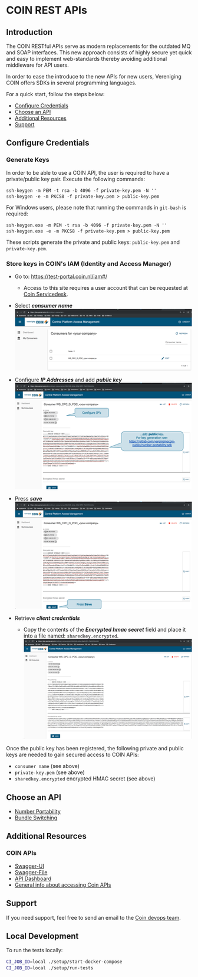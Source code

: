 # COIN REST APIs

## Introduction

The COIN RESTful APIs serve as modern replacements for the outdated MQ and SOAP interfaces.
This new approach consists of highly secure yet quick and easy to implement web-standards thereby avoiding additional middleware for API users. 

In order to ease the introduce to the new APIs for new users, Vereniging COIN offers SDKs in several programming languages. 

For a quick start, follow the steps below:

* [Configure Credentials](#configure-credentials)
* [Choose an API](#choose-an-api)
* [Additional Resources](#additional-resources)
* [Support](#support)


## Configure Credentials

### Generate Keys

In order to be able to use a COIN API, the user is required to have a private/public key pair. Execute the following commands:
```
ssh-keygen -m PEM -t rsa -b 4096 -f private-key.pem -N '' 
ssh-keygen -e -m PKCS8 -f private-key.pem > public-key.pem
```

For Windows users, please note that running the commands in `git-bash` is required:
```
ssh-keygen.exe -m PEM -t rsa -b 4096 -f private-key.pem -N ''
ssh-keygen.exe -e -m PKCS8 -f private-key.pem > public-key.pem
```

These scripts generate the private and public keys: `public-key.pem` and `private-key.pem`.

### Store keys in COIN's IAM (Identity and Access Manager)

- Go to: https://test-portal.coin.nl/iam#/
    - Access to this site requires a user account that can be requested at [Coin Servicedesk](mailto:servicedesk@coin.nl).

- Select ***consumer name***
![alt text](./img/coin_iam_select_consumer.png "Select Consumer")

- Configure ***IP Addresses*** and add ***public key***
![alt text](./img/coin_iam_add_public_key.png "Configure IPs and public key")

- Press ***save***
![alt text](./img/coin_iam_save.png "Save")

- Retrieve ***client credentials***
    - Copy the contents of the ***Encrypted hmac secret*** field and place it into a file named: `sharedkey.encrypted`.
![alt text](./img/coin_iam_all_credentials.png "Retrieve Client Credentials")
 
Once the public key has been registered, the following private and public keys are needed to gain secured access to COIN APIs:
- `consumer name` (see above)
- `private-key.pem` (see above)
- `sharedkey.encrypted` encrypted HMAC secret (see above) 
    
## Choose an API

- [Number Portability](number-portability-sdk/README.md)
- [Bundle Switching](bundle-switching-sdk/README.md)

## Additional Resources

### COIN APIs

- [Swagger-UI](https://test-api.coin.nl/docs)
- [Swagger-File](https://test-api.coin.nl/docs/number-portability/v1/swagger.json)
- [API Dashboard](https://test-portal.coin.nl/apis)
- [General info about accessing Coin APIs](https://gitlab.com/verenigingcoin-public/cpc-client)

## Support

If you need support, feel free to send an email to the [Coin devops team](mailto:devops@coin.nl).

## Local Development

To run the tests locally:

```bash
CI_JOB_ID=local ./setup/start-docker-compose
CI_JOB_ID=local ./setup/run-tests
```
